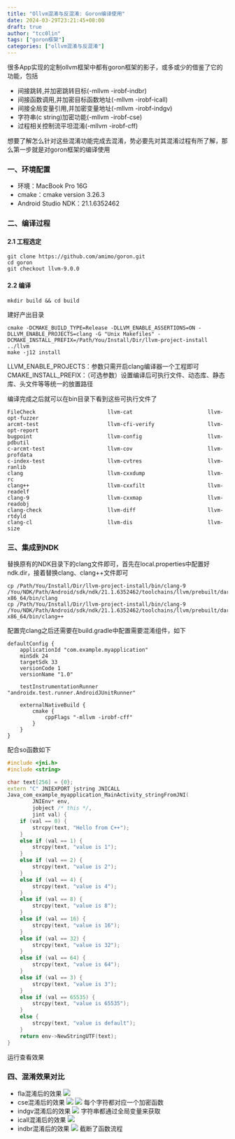 ```yaml
---
title: "Ollvm混淆与反混淆: Goron编译使用"
date: 2024-03-29T23:21:45+08:00
draft: true
author: "tcc0lin"
tags: ["goron框架"]
categories: ["ollvm混淆与反混淆"]
---
```

很多App实现的定制ollvm框架中都有goron框架的影子，或多或少的借鉴了它的功能，包括
- 间接跳转,并加密跳转目标(-mllvm -irobf-indbr)
- 间接函数调用,并加密目标函数地址(-mllvm -irobf-icall)
- 间接全局变量引用,并加密变量地址(-mllvm -irobf-indgv)
- 字符串(c string)加密功能(-mllvm -irobf-cse)
- 过程相关控制流平坦混淆(-mllvm -irobf-cff)

想要了解怎么针对这些混淆功能完成去混淆，势必要先对其混淆过程有所了解，那么第一步就是对goron框架的编译使用

### 一、环境配置
- 环境：MacBook Pro 16G
- cmake：cmake version 3.26.3
- Android Studio NDK：21.1.6352462
### 二、编译过程
#### 2.1 工程选定
```shell
git clone https://github.com/amimo/goron.git
cd goron
git checkout llvm-9.0.0
```
#### 2.2 编译
```shell
mkdir build && cd build
```
建好产出目录
```
cmake -DCMAKE_BUILD_TYPE=Release -DLLVM_ENABLE_ASSERTIONS=ON -DLLVM_ENABLE_PROJECTS=clang -G "Unix Makefiles" -DCMAKE_INSTALL_PREFIX=/Path/You/Install/Dir/llvm-project-install ../llvm
make -j12 install
```
LLVM_ENABLE_PROJECTS：参数只需开启clang编译器一个工程即可
CMAKE_INSTALL_PREFIX：（可选参数）设置编译后可执行文件、动态库、静态库、头文件等等统一的放置路径

编译完成之后就可以在bin目录下看到这些可执行文件了
```shell
FileCheck                       llvm-cat                        llvm-opt-fuzzer
arcmt-test                      llvm-cfi-verify                 llvm-opt-report
bugpoint                        llvm-config                     llvm-pdbutil
c-arcmt-test                    llvm-cov                        llvm-profdata
c-index-test                    llvm-cvtres                     llvm-ranlib
clang                           llvm-cxxdump                    llvm-rc
clang++                         llvm-cxxfilt                    llvm-readelf
clang-9                         llvm-cxxmap                     llvm-readobj
clang-check                     llvm-diff                       llvm-rtdyld
clang-cl                        llvm-dis                        llvm-size
```
### 三、集成到NDK
替换原有的NDK目录下的clang文件即可，首先在local.properties中配置好ndk.dir，接着替换clang、clang++文件即可
```shell
cp /Path/You/Install/Dir/llvm-project-install/bin/clang-9 /You/NDK/Path/Android/sdk/ndk/21.1.6352462/toolchains/llvm/prebuilt/darwin-x86_64/bin/clang
cp /Path/You/Install/Dir/llvm-project-install/bin/clang-9 /You/NDK/Path/Android/sdk/ndk/21.1.6352462/toolchains/llvm/prebuilt/darwin-x86_64/bin/clang++
```
配置完clang之后还需要在build.gradle中配置需要混淆组件，如下
```shell
defaultConfig {
    applicationId "com.example.myapplication"
    minSdk 24
    targetSdk 33
    versionCode 1
    versionName "1.0"

    testInstrumentationRunner "androidx.test.runner.AndroidJUnitRunner"

    externalNativeBuild {
        cmake {
            cppFlags "-mllvm -irobf-cff"
        }
    }
}
```
配合so函数如下
```c++
#include <jni.h>
#include <string>

char text[256] = {0};
extern "C" JNIEXPORT jstring JNICALL
Java_com_example_myapplication_MainActivity_stringFromJNI(
        JNIEnv* env,
        jobject /* this */,
        jint val) {
    if (val == 0) {
        strcpy(text, "Hello from C++");
    }
    else if (val == 1) {
        strcpy(text, "value is 1");
    }
    else if (val == 2) {
        strcpy(text, "value is 2");
    }
    else if (val == 4) {
        strcpy(text, "value is 4");
    }
    else if (val == 8) {
        strcpy(text, "value is 8");
    }
    else if (val == 16) {
        strcpy(text, "value is 16");
    }
    else if (val == 32) {
        strcpy(text, "value is 32");
    }
    else if (val == 64) {
        strcpy(text, "value is 64");
    }
    else if (val == 3) {
        strcpy(text, "value is 3");
    }
    else if (val == 65535) {
        strcpy(text, "value is 65535");
    }
    else {
        strcpy(text, "value is default");
    }
    return env->NewStringUTF(text);
}
```
运行查看效果
### 四、混淆效果对比
- fla混淆后的效果
    ![](https://github.com/tcc0lin/self_pic/blob/main/fla.png?raw=true)
- cse混淆后的效果
    ![](https://github.com/tcc0lin/self_pic/blob/main/cse.png?raw=true)
    ![](https://github.com/tcc0lin/self_pic/blob/main/cse1.png?raw=true)
    每个字符都对应一个加密函数
- indgv混淆后的效果
    ![](https://github.com/tcc0lin/self_pic/blob/main/indgv.png?raw=true)
    字符串都通过全局变量来获取
- icall混淆后的效果
    ![](https://github.com/tcc0lin/self_pic/blob/main/icall.png?raw=true)
- indbr混淆后的效果
    ![](https://github.com/tcc0lin/self_pic/blob/main/indbr.png?raw=true)
    截断了函数流程